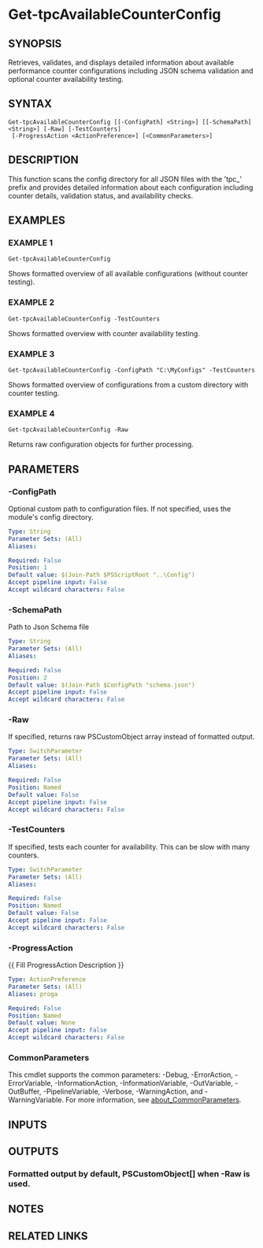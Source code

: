 # Get-tpcAvailableCounterConfig

## SYNOPSIS
Retrieves, validates, and displays detailed information about available performance
counter configurations including JSON schema validation and optional counter availability testing.

## SYNTAX

```
Get-tpcAvailableCounterConfig [[-ConfigPath] <String>] [[-SchemaPath] <String>] [-Raw] [-TestCounters]
 [-ProgressAction <ActionPreference>] [<CommonParameters>]
```

## DESCRIPTION
This function scans the config directory for all JSON files with the 'tpc_' prefix
and provides detailed information about each configuration including counter details,
validation status, and availability checks.

## EXAMPLES

### EXAMPLE 1
```
Get-tpcAvailableCounterConfig
```

Shows formatted overview of all available configurations (without counter testing).

### EXAMPLE 2
```
Get-tpcAvailableCounterConfig -TestCounters
```

Shows formatted overview with counter availability testing.

### EXAMPLE 3
```
Get-tpcAvailableCounterConfig -ConfigPath "C:\MyConfigs" -TestCounters
```

Shows formatted overview of configurations from a custom directory with counter testing.

### EXAMPLE 4
```
Get-tpcAvailableCounterConfig -Raw
```

Returns raw configuration objects for further processing.

## PARAMETERS

### -ConfigPath
Optional custom path to configuration files.
If not specified, uses the module's
config directory.

```yaml
Type: String
Parameter Sets: (All)
Aliases:

Required: False
Position: 1
Default value: $(Join-Path $PSScriptRoot "..\Config")
Accept pipeline input: False
Accept wildcard characters: False
```

### -SchemaPath
Path to Json Schema file

```yaml
Type: String
Parameter Sets: (All)
Aliases:

Required: False
Position: 2
Default value: $(Join-Path $ConfigPath "schema.json")
Accept pipeline input: False
Accept wildcard characters: False
```

### -Raw
If specified, returns raw PSCustomObject array instead of formatted output.

```yaml
Type: SwitchParameter
Parameter Sets: (All)
Aliases:

Required: False
Position: Named
Default value: False
Accept pipeline input: False
Accept wildcard characters: False
```

### -TestCounters
If specified, tests each counter for availability.
This can be slow with many counters.

```yaml
Type: SwitchParameter
Parameter Sets: (All)
Aliases:

Required: False
Position: Named
Default value: False
Accept pipeline input: False
Accept wildcard characters: False
```

### -ProgressAction
{{ Fill ProgressAction Description }}

```yaml
Type: ActionPreference
Parameter Sets: (All)
Aliases: proga

Required: False
Position: Named
Default value: None
Accept pipeline input: False
Accept wildcard characters: False
```

### CommonParameters
This cmdlet supports the common parameters: -Debug, -ErrorAction, -ErrorVariable, -InformationAction, -InformationVariable, -OutVariable, -OutBuffer, -PipelineVariable, -Verbose, -WarningAction, and -WarningVariable. For more information, see [about_CommonParameters](http://go.microsoft.com/fwlink/?LinkID=113216).

## INPUTS

## OUTPUTS

### Formatted output by default, PSCustomObject[] when -Raw is used.
## NOTES

## RELATED LINKS
